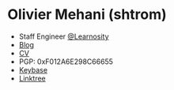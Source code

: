 # Olivier Mehani (shtrom)

* Staff Engineer [@Learnosity](https://github.com/Learnosity)
* [Blog](https://blog.narf.ssji.net)
* [CV](https://olivier.mehani.name)
* PGP: 0xF012A6E298C66655
* [Keybase](https://keybase.io/shtrom)
* [Linktree](https://linktr.ee/shtrom)
